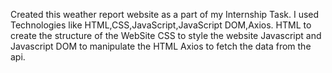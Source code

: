 Created this weather report website as a part of my Internship Task.
I used Technologies like HTML,CSS,JavaScript,JavaScript DOM,Axios.
HTML to create the structure of the WebSite
CSS to style the website
Javascript and Javascript DOM to manipulate the HTML
Axios to fetch the data from the api.
